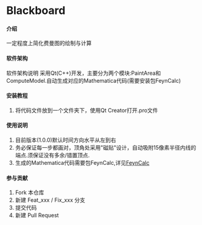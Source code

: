 # Blackboard

#### 介绍
一定程度上简化费曼图的绘制与计算

#### 软件架构
软件架构说明
采用Qt(C++)开发，主要分为两个模块:PaintArea和ComputeModel.自动生成对应的Mathematica代码(需要安装包FeynCalc)

#### 安装教程

1.  将代码文件放到一个文件夹下，使用Qt Creator打开.pro文件

#### 使用说明

1.  目前版本(1.0.0)默认时间方向水平从左到右
2.  务必保证每一步都画对，顶角处采用"磁贴"设计，自动吸附15像素半径内线的端点.须保证没有多余/错置顶点.
3.  生成的Mathematica代码需要包FeynCalc,详见[FeynCalc](https://feyncalc.github.io/)

#### 参与贡献

1.  Fork 本仓库
2.  新建 Feat_xxx / Fix_xxx 分支
3.  提交代码
4.  新建 Pull Request
